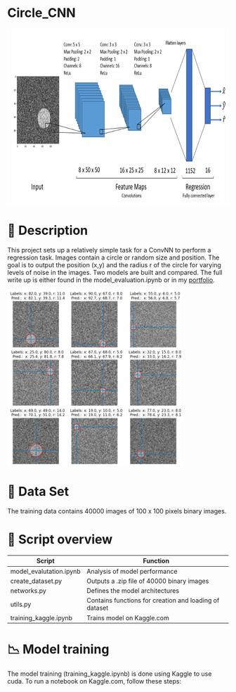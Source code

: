 # Circle_CNN

<img src="./img/CustomCNN3.png" height="400" /> 

# :memo: Description

This project sets up a relatively simple task for a ConvNN to perform a regression task. Images contain a circle or random size and position. The goal is to output the position (x,y) and the radius r of the circle for varying levels of noise in the images. Two models are built and compared. The full write up is either found in the model_evaluation.ipynb or in my [portfolio](https://sebastianghafafian.github.io/Portfolio/Circle_CNN.html).

<img src="./img/prediction.png" height="400" />

# :open_file_folder: Data Set

The training data contains 40000 images of 100 x 100 pixels binary images.

# :page_facing_up: Script overview
| Script | Function |
|---|---|
|model_evalutation.ipynb	|Analysis of model performance				|
|create_dataset.py 		|Outputs a .zip file of 40000 binary images		|
|networks.py 			|Defines the model architectures			|
|utils.py 			|Contains functions for creation and loading of dataset	|
|training_kaggle.ipynb 		|Trains model on Kaggle.com				|

# :chart_with_downwards_trend: Model training
The model training (training_kaggle.ipynb) is done using Kaggle to use cuda. 
To run a notebook on Kaggle.com, follow these steps:
